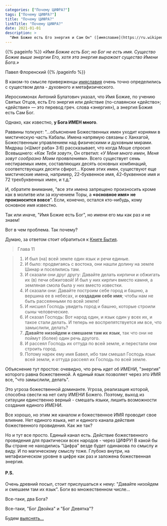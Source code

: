 ```yaml
---
categories: ["Почему ЦИФРА?"]
tags: ["Почему ЦИФРА?"]
title: "Почему ЦИФРА?"
linkTitle: "Почему ЦИФРА?"
date: 2021-01-01
description: >
  "Имя Божие есть Его энергия и Сам Он" ([имяславие](https://ru.wikipedia.org/wiki/%D0%98%D0%BC%D1%8F%D1%81%D0%BB%D0%B0%D0%B2%D0%B8%D0%B5))
---
```

<!-- Yandex.Metrika counter -->
<script type="text/javascript" >
   (function(m,e,t,r,i,k,a){m[i]=m[i]||function(){(m[i].a=m[i].a||[]).push(arguments)};
   m[i].l=1*new Date();k=e.createElement(t),a=e.getElementsByTagName(t)[0],k.async=1,k.src=r,a.parentNode.insertBefore(k,a)})
   (window, document, "script", "https://mc.yandex.ru/metrika/tag.js", "ym");

   ym(87588277, "init", {
        clickmap:true,
        trackLinks:true,
        accurateTrackBounce:true
   });
</script>
<noscript><div><img src="https://mc.yandex.ru/watch/87588277" style="position:absolute; left:-9999px;" alt="" /></div></noscript>
<!-- /Yandex.Metrika counter -->
{{% pageinfo %}}
_«Имя Божие есть Бог; но Бог не есть имя. Существо Божие выше энергии Его, хотя эта энергия выражает существо Имени Бога.»_

Павел Флоренский
{{% /pageinfo %}}


В каком-то смысле приверженцы [имяславия](https://ru.wikipedia.org/wiki/%D0%98%D0%BC%D1%8F%D1%81%D0%BB%D0%B0%D0%B2%D0%B8%D0%B5) очень точно определились с существом дела - духовного и метафизического.

Иеросхимонах Антоний Булатович указал, что Имя Божие, по учению Святых Отцов, есть Его энергия или действие (по-славянски «действо»; «действие» — это перевод греч. слова «энергия»), а энергия Божия есть Сам Бог.

Однако, как известно, **у Бога ИМЕН много**.

Раввины толкуют: "...объяснение Божественных имен уходит корнями в мистическую часть Кабалы. Имена напрямую связаны с Ханхагой, Божественным управлением над физическими и духовным мирами. Мидраш («Шмот раба» 3:6) рассказывает, что когда Моше спросил Всевышнего: _«Как Тебя зовут»_, Он ответил: _«У Меня много имен, Меня зовут сообразно Моим проявлениям»_. Всего существует семь нестираемых имен, составляющих десять основных комбинаций, соответствующих десяти сфирот... Кроме этих имен, существуют еще мистические имена,  например, 22-буквенное имя, 42-буквенное имя и 72 трехбуквенных имен, и т.д."

И, обратите внимание, "все эти имена запрещено произносить кроме как в молитве или за изучением Торы, а **«основное имя» не произносится вовсе**". Если, конечно, остался кто-нибудь, кому основное имя известно.

Так или иначе, "Имя Божие есть Бог", но имени его мы как раз и не знаем!

Вот в чем проблема. Так почему?

Думаю, за ответом стоит обратиться к [Книге Бытия](https://toldot.ru/limud/library/humash/bereshit/noah/).

>Глава 11

> 1. И был (на) всей земле один язык и речи единые.
> 2. И было: продвигаясь с востока, они нашли долину на земле Шинар и поселились там.
> 3. И сказали они друг другу: Давайте делать кирпичи и обжигать их (в) печи обжиговой! И был у них кирпич вместо камня, а земляная смола была у них вместо известки.
> 4. И сказали они: Давайте построим себе город и башню, а вершина ее в небесах, и **создадим себе имя**; чтобы нам не быть рассеянными по всей земле!
> 5. И нисшел Господь увидеть город и башню, которые строили сыны человеческие.
> 6. И сказал Господь: Вот народ один, и язык один у всех их, и такое стали делать. И теперь не воспрепятствуется им все, что замыслили, делать?
> 7. **Давайте низойдем и смешаем там их язык**, так что они не поймут (более) один речь другого.
> 8. И рассеял Господь их оттуда по всей земле, и перестали они строить город.
> 9. Потому нарек ему имя Бавел, ибо там смешал Господь язык всей земли, и оттуда рассеял их Господь по всей земле.

Объяснение тут простое: очевидно, что речь идет об ИМЕНИ, "энергия" которого равна божественной. А единый язык позволяет через это ИМЯ все, "что замыслили, делать".

Это угроза божественной доминанте. Угроза, реализация которой, способна свести на нет силу ИМЕНИ Божего. Поэтому, выход из ситауции единственно верный - смешать языки, лишить возможности создания единого ИМЕНИ.

Все хорошо, но этим же каналом и божественное ИМЯ проводит свое влияние. Нет единого языка, нет и единого канала действия божественного провидения. Как же так?

Но и тут все просто. Единый канал есть. Действие божественного провидения для практически всех народов - через ЦИФРУ! В какой бы Вы стране не находились "Цифра" везде будет одинакова по смыслу и виду. И по магическому смыслу тоже. Глубоко внутри, на метафизическом уровне в цифре как раз и заложена божественная энергия.

#### P.S.
Очень древний посыл, стоит прислушаться к нему: "Давайте низойдем и смешаем там их язык". Боги во множественном числе...

Все-таки, два Бога?

Все-таки, "Бог Двойка" и "Бог Девятка"?

Будем [выяснять...](/docs/vektornoje-kolco/)
